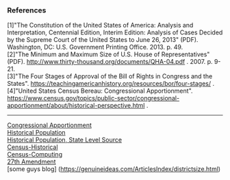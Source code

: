 ### References  
<a id="ref-one"></a>
[1]"The Constitution of the United States of America: Analysis and Interpretation, Centennial Edition, Interim Edition: Analysis of Cases Decided by the Supreme Court of the United States to June 26, 2013" (PDF). Washington, DC: U.S. Government Printing Office. 2013. p. 49.  
[2]"The Minimum and Maximum Size of U.S. House of Representatives" (PDF). http://www.thirty-thousand.org/documents/QHA-04.pdf . 2007. p. 9-21.  
[3]"The Four Stages of Approval of the Bill of Rights in Congress and the States". https://teachingamericanhistory.org/resources/bor/four-stages/ .  
[4]"United States Census Bereau: Congressional Apportionment". https://www.census.gov/topics/public-sector/congressional-apportionment/about/historical-perspective.html .  
***  
[Congressional Apportionment](https://en.wikipedia.org/wiki/United_States_congressional_apportionment)  
[Historical Population](https://en.wikipedia.org/wiki/List_of_U.S._states_and_territories_by_historical_population)  
[Historical Population, State Level Source](https://web.archive.org/web/20141121134738/http://www.census.gov/population/www/documentation/twps0056/tabs15-65.pdf)  
[Census-Historical](https://www.census.gov/topics/public-sector/congressional-apportionment/about/computing.html)  
[Census-Computing](https://www.census.gov/topics/public-sector/congressional-apportionment/about/computing.html)  
[27th Amendment](https://en.wikipedia.org/wiki/Twenty-seventh_Amendment_to_the_United_States_Constitution)  
[some guys blog] (https://genuineideas.com/ArticlesIndex/districtsize.html)  
